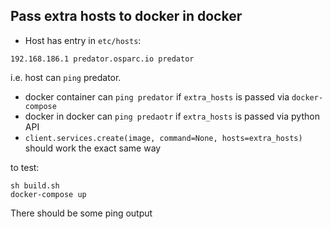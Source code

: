 ## Pass extra hosts to docker in docker
- Host has entry in `etc/hosts`:
```
192.168.186.1 predator.osparc.io predator
```
i.e. host can `ping` predator.

- docker container can `ping predator` if `extra_hosts` is passed via `docker-compose`
- docker in docker can `ping predaotr` if `extra_hosts` is passed via python API
- `client.services.create(image, command=None, hosts=extra_hosts)` should work the exact same way


to test:
```
sh build.sh
docker-compose up
```
There should be some ping output